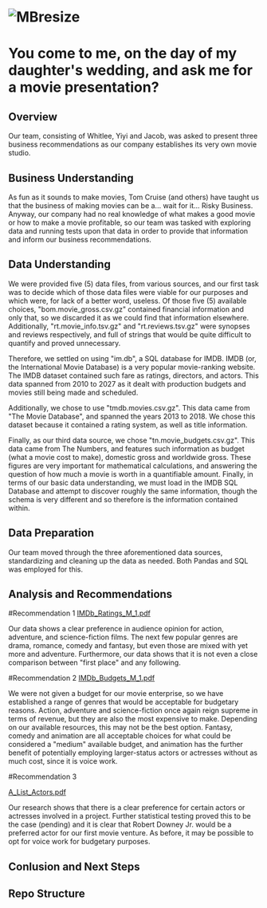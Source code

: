 # ![MBresize](https://github.com/falloutb1tch/Movie_Project/assets/149413838/ca3cbd87-7899-49fe-a7e0-6523b686c0f7)

# You come to me, on the day of my daughter's wedding, and ask me for a movie presentation?
## Overview

Our team, consisting of Whitlee, Yiyi and Jacob, was asked to present three business recommendations as our company establishes its very own movie studio.

## Business Understanding

As fun as it sounds to make movies, Tom Cruise (and others) have taught us that the business of making movies can be a... wait for it... Risky Business. Anyway, our company had no real knowledge of what makes a good movie or how to make a movie profitable, so our team was tasked with exploring data and running tests upon that data in order to provide that information and inform our business recommendations.

## Data Understanding

We were provided five (5) data files, from various sources, and our first task was to decide which of those data files were viable for our purposes and which were, for lack of a better word, useless. Of those five (5) available choices, "bom.movie_gross.csv.gz" contained financial information and only that, so we discarded it as we could find that information elsewhere. Additionally, "rt.movie_info.tsv.gz" and "rt.reviews.tsv.gz" were synopses and reviews respectively, and full of strings that would be quite difficult to quantify and proved unnecessary.

Therefore, we settled on using "im.db", a SQL database for IMDB. IMDB (or, the International Movie Database) is a very popular movie-ranking website. The IMDB dataset contained such fare as ratings, directors, and actors. This data spanned from 2010 to 2027 as it dealt with production budgets and movies still being made and scheduled.

Additionally, we chose to use "tmdb.movies.csv.gz". This data came from "The Movie Database", and spanned the years 2013 to 2018. We chose this dataset because it contained a rating system, as well as title information.

Finally, as our third data source, we chose "tn.movie_budgets.csv.gz". This data came from The Numbers, and features such information as budget (what a movie cost to make), domestic gross and worldwide gross. These figures are very important for mathematical calculations, and answering the question of how much a movie is worth in a quantifiable amount. Finally, in terms of our basic data understanding, we must load in the IMDB SQL Database and attempt to discover roughly the same information, though the schema is very different and so therefore is the information contained within.

## Data Preparation

Our team moved through the three aforementioned data sources, standardizing and cleaning up the data as needed. Both Pandas and SQL was employed for this.

## Analysis and Recommendations
#Recommendation 1
[IMDb_Ratings_M_1.pdf](https://github.com/falloutb1tch/Movie_Project/files/13590486/IMDb_Ratings_M_1.pdf)

Our data shows a clear preference in audience opinion for action, adventure, and science-fiction films. The next few popular genres are drama, romance, comedy and fantasy, but even those are mixed with yet more and adventure. Furthermore, our data shows that it is not even a close comparison between "first place" and any following.

#Recommendation 2
[IMDb_Budgets_M_1.pdf](https://github.com/falloutb1tch/Movie_Project/files/13590499/IMDb_Budgets_M_1.pdf)

We were not given a budget for our movie enterprise, so we have established a range of genres that would be acceptable for budgetary reasons. Action, adventure and science-fiction once again reign supreme in terms of revenue, but they are also the most expensive to make. Depending on our available resources, this may not be the best option. Fantasy, comedy and animation are all acceptable choices for what could be considered a "medium" available budget, and animation has the further benefit of potentially employing larger-status actors or actresses without as much cost, since it is voice work. 

#Recommendation 3

[A_List_Actors.pdf](https://github.com/falloutb1tch/Movie_Project/files/13590515/A_List_Actors.pdf)

Our research shows that there is a clear preference for certain actors or actresses involved in a project. Further statistical testing proved this to be the case (pending) and it is clear that Robert Downey Jr. would be a preferred actor for our first movie venture. As before, it may be possible to opt for voice work for budgetary purposes.

## Conlusion and Next Steps
## Repo Structure
